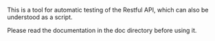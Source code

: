 This is a tool for automatic testing of the Restful API, which can also be understood as a script.

Please read the documentation in the doc directory before using it.
